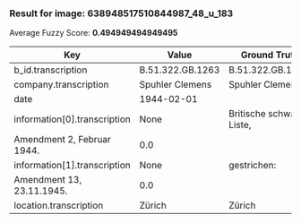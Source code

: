 ### Result for image: 638948517510844987_48_u_183
Average Fuzzy Score: **0.494949494949495**
<small>

| Key | Value | Ground Truth | Score |
| --- | --- | --- | --- |
| b_id.transcription | B.51.322.GB.1263 | B.51.322.GB.1263. | 0.9696969696969697 |
| company.transcription | Spuhler Clemens | Spuhler Clemens | 1.0 |
| date | 1944-02-01 |  | 0.0 |
| information[0].transcription | None | Britische schwarze Liste,
Amendment 2, Februar 1944. | 0.0 |
| information[1].transcription | None | gestrichen:
Amendment 13, 23.11.1945. | 0.0 |
| location.transcription | Zürich | Zürich | 1.0 |

</small>
